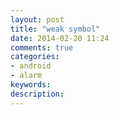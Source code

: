 ```yaml
---
layout: post
title: "weak symbol"
date: 2014-02-20 11:24
comments: true
categories:
- android
- alarm
keywords: 
description: 
---
```


